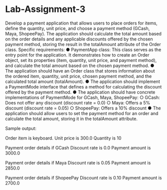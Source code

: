 # Lab-Assignment-3

Develop a payment application that allows users to place orders for items, define the quantity, unit price, and choose a payment method (GCash, Maya, ShopeePay). The application should calculate the total amount based on the order details and any applicable discounts offered by the chosen payment method, storing the result in the totalAmount attribute of the Order class.
Specific requirements:
●	PaymentApp class: This class serves as the entry point for the application. It demonstrates how to create an Order object, set its properties (item, quantity, unit price, and payment method), and calculate the total amount based on the chosen payment method.
●	The application should have an Order class that stores information about the ordered item, quantity, unit price, chosen payment method, and the calculated total amount (totalAmount).
●	The application should implement a PaymentMode interface that defines a method for calculating the discount offered by the payment method.
●	The application should have concrete implementations of PaymentMode for GCash, Maya, ShopeePay:
○	GCash: Does not offer any discount (discount rate = 0.0)
○	Maya: Offers a 5% discount (discount rate = 0.05)
○	ShopeePay: Offers a 10% discount
●	The application should allow users to set the payment method for an order and calculate the total amount, storing it in the totalAmount attribute.

Sample output:

Order item is keyboard.
Unit price is 300.0
Quantity is 10

Payment order details  if GCash
Discount rate is 0.0
Payment amount is 3000.0

Payment order details if Maya
Discount rate is 0.05
Payment amount is 2850.0

Payment order details if ShopeePay
Discount rate is 0.10
Payment amount is 2700.0
